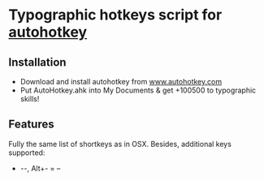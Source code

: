 # Typographic hotkeys script for <a href="www.autohotkey.com">autohotkey</a>

## Installation
* Download and install autohotkey from <a href="http://www.autohotkey.com/">www.autohotkey.com</a>
* Put AutoHotkey.ahk into My Documents & get +100500 to typographic skills!

## Features
Fully the same list of shortkeys as in OSX. Besides, additional keys supported:
* --, Alt+- = –